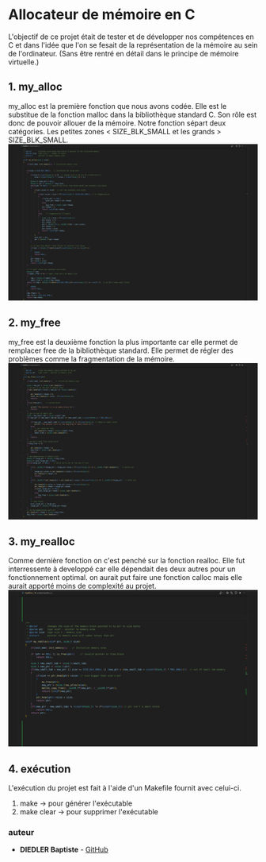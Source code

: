 # Allocateur de mémoire en C
L'objectif de ce projet était de tester et de développer nos compétences en C et dans l'idée que l'on se fesait de la représentation de la mémoire au sein de l'ordinateur. (Sans être rentré en détail dans le principe de mémoire virtuelle.)

## 1. my_alloc
my_alloc est la première fonction que nous avons codée. Elle est le substitue de la fonction malloc dans la bibliothèque standard C.
Son rôle est donc de pouvoir allouer de la mémoire. Notre fonction sépart deux catégories. Les petites zones < SIZE_BLK_SMALL et les grands > SIZE_BLK_SMALL.
![my_alloc function](images/my_alloc.png)

## 2. my_free
my_free est la deuxième fonction la plus importante car elle permet de remplacer free de la bibliothèque standard.
Elle permet de régler des problèmes comme la fragmentation de la mémoire.
![my_free function](images/my_free.png)

## 3. my_realloc
Comme dernière fonction on c'est penché sur la fonction realloc. Elle fut interressente à developpé car elle dépendait des deux autres pour un fonctionnement optimal.
on aurait put faire une fonction calloc mais elle aurait apporté moins de complexité au projet.
![my_realloc function](images/my_realloc.png)

## 4. exécution
L'exécution du projet est fait à l'aide d'un Makefile fournit avec celui-ci.
1. make -> pour générer l'exécutable
2. make clear -> pour supprimer l'exécutable

### auteur
- **DIEDLER Baptiste** - [GitHub](https://github.com/BapDiedler)